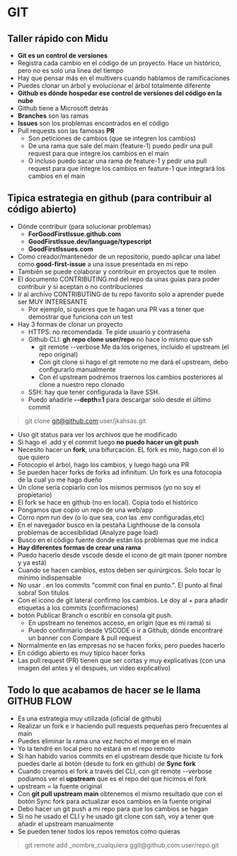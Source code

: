 # GIT

## Taller rápido con Midu

- **Git es un control de versiones**
- Registra cada cambio en el código de un proyecto. Hace un histórico, pero no es solo una linea del tiempo
- Hay que pensar más en el multivers cuando hablamos de ramificaciones
- Puedes clonar un árbol y evolucionar el árbol totalmente diferente
- **Github es dónde hospedar ese control de versiones del código en la nube**
- Github tiene a Microsoft detrás
- **Branches** son las ramas
- **Issues** son los problemas encontrados en el código
- Pull requests son las famosas **PR**
  - Son peticiones de cambios (que se integren los cambios)
  - De una rama que sale del main (feature-1) puedo pedir una pull request para que integre los cambios en el main
  - O incluso puedo sacar una rama de feature-1 y pedir una pull request para que integre los cambios en feature-1 que integrará los cambios en el main

## Tipica estrategia en github (para contribuir al código abierto)

- Dónde contribuir (para solucionar problemas)
  - **ForGoodFirstIssue.github.com**
  - **GoodFirstIssue.dev/language/typescript**
  - **GoodFirstIssues.com**
- Como creador/mantenedor de un repositorio, puedo aplicar una label como **good-first-issue** a una issue presentada en mi repo
- También se puede colaborar y contribuir en proyectos que te molen
- El documento CONTRIBUTING.md del repo da unas guías para poder contribuir y si aceptan o no contribuciones
- Ir al archivo CONTRIBUTING de tu repo favorito solo a aprender puede ser MUY INTERESANTE
  - Por ejemplo, si quieres que te hagan una PR vas a tener que demostrar que funciona con un test
- Hay 3 formas de clonar un proyecto
  - HTTPS: no recomendada. Te pide usuario y contraseña
  - Github CLI: **gh repo clone user/repo** no hace lo mismo que ssh
    - git remote --verbose Me da los origenes, incluido el upstream (el repo original)
    - Con git clone si hago el git remote no me dará el upstream, debo configurarlo manualmente
    - Con el upstream podremos traernos los cambios posteriores al clone a nuestro repo clonado
  - SSH: hay que tener configurada la llave SSH. 
  - Puedo añadirle **--depth=1** para descargar solo desde el último commit

> git clone git@github.com:user/jkahsas.git

  - Uso git status para ver los archivos que he modificado
  - Si hago el .add y el commit luego **no puedo hacer un git push**
  - Necesito hacer un **fork**, una bifurcación. EL fork es mio, hago con él lo que quiero
  - Fotocopio el árbol, hago los cambios, y luego hago una PR 
  - Se pueden hacer forks de forks ad infinitum. Un fork es una fotocopia de la cual yo me hago dueño
  - Un clone sería copiarlo con los mismos permisos (yo no soy el propietario)
  - El fork se hace en github (no en local). Copia todo el histórico
- Pongamos que copio un repo de una web/app
- Corro npm run dev (o lo que sea, con las .env configuradas,etc)
- En el navegador busco en la pestaña Lighthouse de la consola problemas de accesibilidad (Analyze page load)
- Busco en el código fuente donde están los problemas que me indica
- **Hay diferentes formas de crear una rama**               
- Puedo hacerlo desde vscode desde el icono de git main (poner nombre y ya está)
- Cuando se hacen cambios, estos deben ser quirúrgicos. Solo tocar lo mínimo indispensable
- No usar . en los commits "commit con final en punto.". El punto al final sobra! Son titulos
- Con el icono de git lateral confirmo los cambios. Le doy al + para añadir etiquetas a los commits (confirmaciones)
- botón Publicar Branch o escribir en consola git push.
  - En upstream no tenemos acceso, en origin (que es mi rama) si
  - Puedo confirmarlo desde VSCODE o ir a Github, dónde encontraré un banner con Compare & pull request
- Normalmente en las empresas no se hacen forks, pero puedes hacerlo
- En código abierto es muy típico hacer forks
- Las pull request (PR) tienen que ser cortas y muy explicativas (con una imagen del antes y el después, un video explicativo)
## Todo lo que acabamos de hacer se le llama GITHUB FLOW
- Es una estrategia muy utilizada (oficial de github)
- Realizar un fork e ir haciendo pull requests pequeñas pero frecuentes al main 
- Puedes eliminar la rama una vez hecho el merge en el main
- Yo la tendré en local pero no estará en el repo remoto
- Si han habido varios commits en el upstream desde que hiciste tu fork puedes darle al botón (desde tu fork en github) de **Sync fork**
- Cuando creamos el fork a traves del CLI, con git remote --verbose podiamos ver el **upstream** que es el repo del que hicimos el fork
- upstream = la fuente original
- Con **git pull upstream  main** obtenemos el mismo resultado que con el botón Sync fork para actualizar esos cambios en la fuente original
- Debo hacer un git push a mi repo para que los cambios se hagan 
- Si no he usado el CLI y he usado git clone con ssh, voy a tener que añadir el upstream manualmente
- Se pueden tener todos los repos remotos como quieras

> git remote add _nombre_cualquiera  ggit@github,com:user/repo.git
